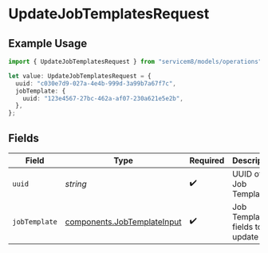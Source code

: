 # UpdateJobTemplatesRequest

## Example Usage

```typescript
import { UpdateJobTemplatesRequest } from "servicem8/models/operations";

let value: UpdateJobTemplatesRequest = {
  uuid: "c030e7d9-027a-4e4b-999d-3a99b7a67f7c",
  jobTemplate: {
    uuid: "123e4567-27bc-462a-af07-230a621e5e2b",
  },
};
```

## Fields

| Field                                                                      | Type                                                                       | Required                                                                   | Description                                                                |
| -------------------------------------------------------------------------- | -------------------------------------------------------------------------- | -------------------------------------------------------------------------- | -------------------------------------------------------------------------- |
| `uuid`                                                                     | *string*                                                                   | :heavy_check_mark:                                                         | UUID of the Job Template                                                   |
| `jobTemplate`                                                              | [components.JobTemplateInput](../../models/components/jobtemplateinput.md) | :heavy_check_mark:                                                         | Job Template fields to update                                              |